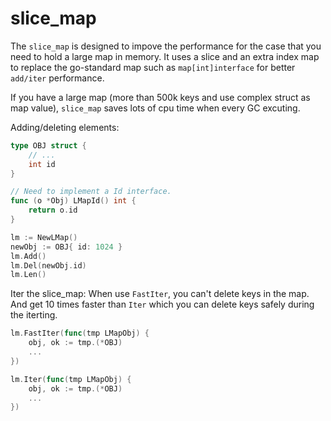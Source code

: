 # slice_map

The `slice_map` is designed to impove the performance for the case that you need to hold a large map in memory.
It uses a slice and an extra index map to replace the go-standard map such as `map[int]interface` for better `add/iter` performance.

If you have a large map (more than 500k keys and use complex struct as map value), `slice_map` saves lots of cpu time when every GC excuting.

Adding/deleting elements:

```go
type OBJ struct {
	// ...
    int id
}

// Need to implement a Id interface.
func (o *Obj) LMapId() int {
	return o.id
}

lm := NewLMap()
newObj := OBJ{ id: 1024 }
lm.Add()
lm.Del(newObj.id)
lm.Len()
```

Iter the slice_map:
When use `FastIter`, you can't delete keys in the map. And get 10 times faster than `Iter` which you can delete keys safely during the iterting.

```go
lm.FastIter(func(tmp LMapObj) {
	obj, ok := tmp.(*OBJ)
	...
})

lm.Iter(func(tmp LMapObj) {
	obj, ok := tmp.(*OBJ)
	...
})
```


